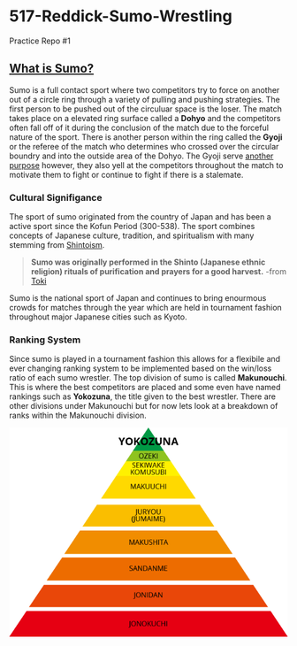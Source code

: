 # 517-Reddick-Sumo-Wrestling
 
 Practice Repo #1


## [What is Sumo?](https://www.japan-guide.com/e/e2080.html)
Sumo is a full contact sport where two competitors try to force on another out of a circle ring through a variety of pulling and pushing strategies. The first person to be pushed out of the circuluar space is the loser. The match takes place on a elevated ring surface called a **Dohyo** and the competitors often fall off of it during the conclusion of the match due to the forceful nature of the sport. There is another person within the ring called the **Gyoji** or the referee of the match who determines who crossed over the circular boundry and into the outside area of the Dohyo. The Gyoji serve [another purpose](https://sumowrestling.fandom.com/wiki/Gyoji#:~:text=He%20will%20sometimes%20add%2C%20%22kamaete,after%20a%20good%20tachi%2Dai.) however, they also yell at the competitors throughout the match to motivate them to fight or continue to fight if there is a stalemate. 

### Cultural Signifigance 
The sport of sumo originated from the country of Japan and has been a active sport since the Kofun Period (300-538). The sport combines concepts of Japanese culture, tradition, and spiritualism with many stemming from [Shintoism](https://www.greenshinto.com/sumos-shinto-spirit/).

>**Sumo was originally performed in the Shinto (Japanese ethnic religion) rituals of purification and prayers for a good harvest.** -from [Toki](https://www.toki.tokyo/blogt/2017/6/21/sumo-national-sport#:~:text=Sumo%20was%20originally%20performed%20in,a%20form%20of%20public%20entertainment.)

Sumo is the national sport of Japan and continues to bring enourmous crowds for matches through the year which are held in tournament fashion throughout major Japanese cities such as Kyoto. 


### Ranking System
Since sumo is played in a tournament fashion this allows for a flexibile and ever changing ranking system to be implemented based on the win/loss ratio of each sumo wrestler. The top division of sumo is called **Makunouchi**. This is where the best competitors are placed and some even have named rankings such as **Yokozuna**, the title given to the best wrestler. There are other divisions under Makunouchi but for now lets look at a breakdown of ranks within the Makunouchi division. 

![Breakdown of Makunouchi Division](images/Makunouchi%20Breakdown.gif)



